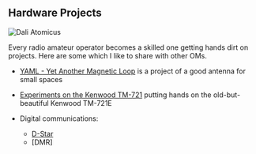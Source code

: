 ## Hardware Projects

![Dali Atomicus](/IK0YUP/images/dali_atomicus-halsman1948.jpg)

Every radio amateur operator becomes a skilled one getting hands dirt on projects.  Here are some which I like to share with other OMs.

 * [YAML - Yet Another Magnetic Loop](YAML/) is a project of a good antenna for small spaces

 * [Experiments on the Kenwood TM-721](tm721/) putting hands on the old-but-beautiful Kenwood TM-721E

 * Digital communications:
	- [D-Star](digital/D-STAR)
	- [DMR]

